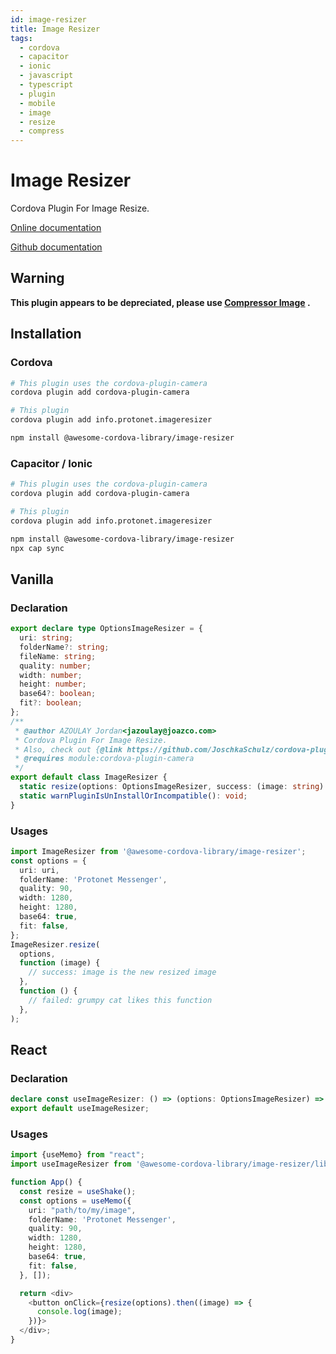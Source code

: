 ```yaml
---
id: image-resizer
title: Image Resizer
tags:
  - cordova
  - capacitor
  - ionic
  - javascript
  - typescript
  - plugin
  - mobile
  - image
  - resize
  - compress
---
```


# Image Resizer

Cordova Plugin For Image Resize.

[Online documentation](https://awesomecordovalibrary.com)

[Github documentation](https://github.com/JoschkaSchulz/cordova-plugin-image-resizer)

## Warning

**This plugin appears to be depreciated, please use [Compressor Image](https://awesome-cordova-library.vercel.app/docs/plugins/canvas-compressor-image/) .**

## Installation

### Cordova

```bash
# This plugin uses the cordova-plugin-camera
cordova plugin add cordova-plugin-camera

# This plugin
cordova plugin add info.protonet.imageresizer

npm install @awesome-cordova-library/image-resizer
```

### Capacitor / Ionic

```bash
# This plugin uses the cordova-plugin-camera
cordova plugin add cordova-plugin-camera

# This plugin
cordova plugin add info.protonet.imageresizer

npm install @awesome-cordova-library/image-resizer
npx cap sync
```

## Vanilla

### Declaration

```typescript
export declare type OptionsImageResizer = {
  uri: string;
  folderName?: string;
  fileName: string;
  quality: number;
  width: number;
  height: number;
  base64?: boolean;
  fit?: boolean;
};
/**
 * @author AZOULAY Jordan<jazoulay@joazco.com>
 * Cordova Plugin For Image Resize.
 * Also, check out {@link https://github.com/JoschkaSchulz/cordova-plugin-image-resizer Github}
 * @requires module:cordova-plugin-camera
 */
export default class ImageResizer {
  static resize(options: OptionsImageResizer, success: (image: string) => void, error: () => void): void;
  static warnPluginIsUnInstallOrIncompatible(): void;
}
```

### Usages

```typescript
import ImageResizer from '@awesome-cordova-library/image-resizer';
const options = {
  uri: uri,
  folderName: 'Protonet Messenger',
  quality: 90,
  width: 1280,
  height: 1280,
  base64: true,
  fit: false,
};
ImageResizer.resize(
  options,
  function (image) {
    // success: image is the new resized image
  },
  function () {
    // failed: grumpy cat likes this function
  },
);
```

## React

### Declaration

```typescript
declare const useImageResizer: () => (options: OptionsImageResizer) => Promise<string>;
export default useImageResizer;
```

### Usages

```typescript
import {useMemo} from "react";
import useImageResizer from '@awesome-cordova-library/image-resizer/lib/react';

function App() {
  const resize = useShake();
  const options = useMemo({
    uri: "path/to/my/image",
    folderName: 'Protonet Messenger',
    quality: 90,
    width: 1280,
    height: 1280,
    base64: true,
    fit: false,
  }, []);

  return <div>
    <button onClick={resize(options).then((image) => {
      console.log(image);
    })}>
  </div>;
}
```
